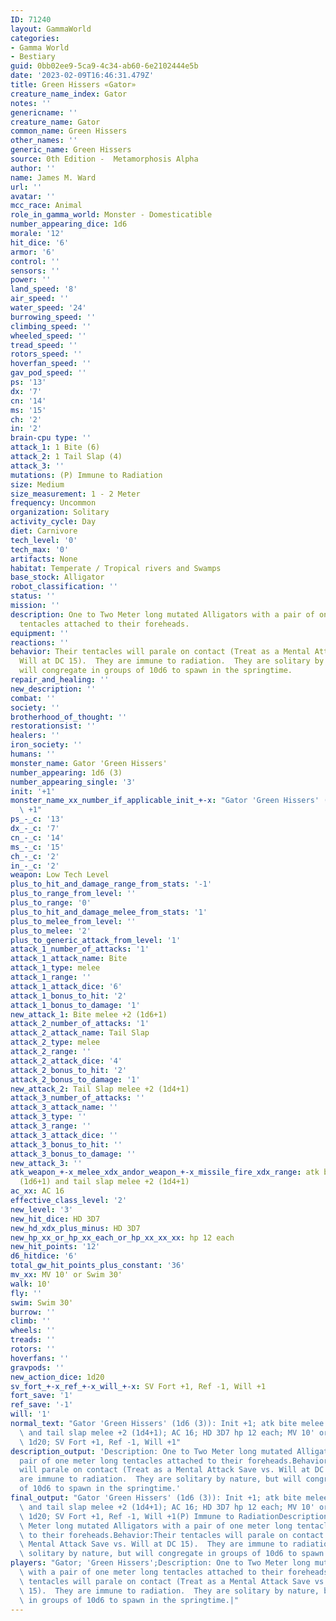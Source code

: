 ```yaml
---
ID: 71240
layout: GammaWorld
categories:
- Gamma World
- Bestiary
guid: 0bb02ee9-5ca9-4c34-ab60-6e2102444e5b
date: '2023-02-09T16:46:31.479Z'
title: Green Hissers «Gator»
creature_name_index: Gator
notes: ''
genericname: ''
creature_name: Gator
common_name: Green Hissers
other_names: ''
generic_name: Green Hissers
source: 0th Edition -  Metamorphosis Alpha
author: ''
name: James M. Ward
url: ''
avatar: ''
mcc_race: Animal
role_in_gamma_world: Monster - Domesticatible
number_appearing_dice: 1d6
morale: '12'
hit_dice: '6'
armor: '6'
control: ''
sensors: ''
power: ''
land_speed: '8'
air_speed: ''
water_speed: '24'
burrowing_speed: ''
climbing_speed: ''
wheeled_speed: ''
tread_speed: ''
rotors_speed: ''
hoverfan_speed: ''
gav_pod_speed: ''
ps: '13'
dx: '7'
cn: '14'
ms: '15'
ch: '2'
in: '2'
brain-cpu type: ''
attack_1: 1 Bite (6)
attack_2: 1 Tail Slap (4)
attack_3: ''
mutations: (P) Immune to Radiation
size: Medium
size_measurement: 1 - 2 Meter
frequency: Uncommon
organization: Solitary
activity_cycle: Day
diet: Carnivore
tech_level: '0'
tech_max: '0'
artifacts: None
habitat: Temperate / Tropical rivers and Swamps
base_stock: Alligator
robot_classification: ''
status: ''
mission: ''
description: One to Two Meter long mutated Alligators with a pair of one meter long
  tentacles attached to their foreheads.
equipment: ''
reactions: ''
behavior: Their tentacles will parale on contact (Treat as a Mental Attack Save vs.
  Will at DC 15).  They are immune to radiation.  They are solitary by nature, but
  will congregate in groups of 10d6 to spawn in the springtime.
repair_and_healing: ''
new_description: ''
combat: ''
society: ''
brotherhood_of_thought: ''
restorationsist: ''
healers: ''
iron_society: ''
humans: ''
monster_name: Gator 'Green Hissers'
number_appearing: 1d6 (3)
number_appearing_single: '3'
init: '+1'
monster_name_xx_number_if_applicable_init_+-x: "Gator 'Green Hissers' (1d6 (3)): Init\
  \ +1"
ps_-_c: '13'
dx_-_c: '7'
cn_-_c: '14'
ms_-_c: '15'
ch_-_c: '2'
in_-_c: '2'
weapon: Low Tech Level
plus_to_hit_and_damage_range_from_stats: '-1'
plus_to_range_from_level: ''
plus_to_range: '0'
plus_to_hit_and_damage_melee_from_stats: '1'
plus_to_melee_from_level: ''
plus_to_melee: '2'
plus_to_generic_attack_from_level: '1'
attack_1_number_of_attacks: '1'
attack_1_attack_name: Bite
attack_1_type: melee
attack_1_range: ''
attack_1_attack_dice: '6'
attack_1_bonus_to_hit: '2'
attack_1_bonus_to_damage: '1'
new_attack_1: Bite melee +2 (1d6+1)
attack_2_number_of_attacks: '1'
attack_2_attack_name: Tail Slap
attack_2_type: melee
attack_2_range: ''
attack_2_attack_dice: '4'
attack_2_bonus_to_hit: '2'
attack_2_bonus_to_damage: '1'
new_attack_2: Tail Slap melee +2 (1d4+1)
attack_3_number_of_attacks: ''
attack_3_attack_name: ''
attack_3_type: ''
attack_3_range: ''
attack_3_attack_dice: ''
attack_3_bonus_to_hit: ''
attack_3_bonus_to_damage: ''
new_attack_3: ''
atk_weapon_+-x_melee_xdx_andor_weapon_+-x_missile_fire_xdx_range: atk bite melee +2
  (1d6+1) and tail slap melee +2 (1d4+1)
ac_xx: AC 16
effective_class_level: '2'
new_level: '3'
new_hit_dice: HD 3D7
new_hd_xdx_plus_minus: HD 3D7
new_hp_xx_or_hp_xx_each_or_hp_xx_xx_xx: hp 12 each
new_hit_points: '12'
d6_hitdice: '6'
total_gw_hit_points_plus_constant: '36'
mv_xx: MV 10' or Swim 30'
walk: 10'
fly: ''
swim: Swim 30'
burrow: ''
climb: ''
wheels: ''
treads: ''
rotors: ''
hoverfans: ''
gravpods: ''
new_action_dice: 1d20
sv_fort_+-x_ref_+-x_will_+-x: SV Fort +1, Ref -1, Will +1
fort_save: '1'
ref_save: '-1'
will: '1'
normal_text: "Gator 'Green Hissers' (1d6 (3)): Init +1; atk bite melee +2 (1d6+1)\
  \ and tail slap melee +2 (1d4+1); AC 16; HD 3D7 hp 12 each; MV 10' or Swim 30' ;\
  \ 1d20; SV Fort +1, Ref -1, Will +1"
description_output: 'Description: One to Two Meter long mutated Alligators with a
  pair of one meter long tentacles attached to their foreheads.Behavior:Their tentacles
  will parale on contact (Treat as a Mental Attack Save vs. Will at DC 15).  They
  are immune to radiation.  They are solitary by nature, but will congregate in groups
  of 10d6 to spawn in the springtime.'
final_output: "Gator 'Green Hissers' (1d6 (3)): Init +1; atk bite melee +2 (1d6+1)\
  \ and tail slap melee +2 (1d4+1); AC 16; HD 3D7 hp 12 each; MV 10' or Swim 30' ;\
  \ 1d20; SV Fort +1, Ref -1, Will +1(P) Immune to RadiationDescription: One to Two\
  \ Meter long mutated Alligators with a pair of one meter long tentacles attached\
  \ to their foreheads.Behavior:Their tentacles will parale on contact (Treat as a\
  \ Mental Attack Save vs. Will at DC 15).  They are immune to radiation.  They are\
  \ solitary by nature, but will congregate in groups of 10d6 to spawn in the springtime."
players: "Gator; 'Green Hissers';Description: One to Two Meter long mutated Alligators\
  \ with a pair of one meter long tentacles attached to their foreheads.Behavior:Their\
  \ tentacles will parale on contact (Treat as a Mental Attack Save vs. Will at DC\
  \ 15).  They are immune to radiation.  They are solitary by nature, but will congregate\
  \ in groups of 10d6 to spawn in the springtime.|"
---
```

</br>
